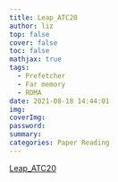 ```yaml
---
title: Leap_ATC20
author: liz
top: false
cover: false
toc: false
mathjax: true
tags:
  - Prefetcher
  - Far memory
  - RDMA
date: 2021-08-18 14:44:01
img:
coverImg:
password:
summary:
categories: Paper Reading
---
```


[Leap_ATC20](/share/ppts/Leap_ATC20.pdf)
